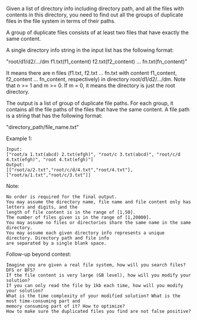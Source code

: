 Given a list of directory info including directory path, and all the files with contents in this
directory, you need to find out all the groups of duplicate files in the file system in terms of
their paths.

A group of duplicate files consists of at least two files that have exactly the same content.

A single directory info string in the input list has the following format:

"root/d1/d2/.../dm f1.txt(f1_content) f2.txt(f2_content) ... fn.txt(fn_content)"

It means there are n files (f1.txt, f2.txt ... fn.txt with content f1_content, f2_content ...
fn_content, respectively) in directory root/d1/d2/.../dm. Note that n >= 1 and m >= 0. If m = 0, it
means the directory is just the root directory.

The output is a list of group of duplicate file paths. For each group, it contains all the file
paths of the files that have the same content. A file path is a string that has the following
format:

"directory_path/file_name.txt"

Example 1:
```
Input:
["root/a 1.txt(abcd) 2.txt(efgh)", "root/c 3.txt(abcd)", "root/c/d 4.txt(efgh)", "root 4.txt(efgh)"]
Output:  
[["root/a/2.txt","root/c/d/4.txt","root/4.txt"],["root/a/1.txt","root/c/3.txt"]]
```
Note:
```
No order is required for the final output.
You may assume the directory name, file name and file content only has letters and digits, and the
length of file content is in the range of [1,50].
The number of files given is in the range of [1,20000].
You may assume no files or directories share the same name in the same directory.
You may assume each given directory info represents a unique directory. Directory path and file info
are separated by a single blank space.
```
Follow-up beyond contest:
```
Imagine you are given a real file system, how will you search files? DFS or BFS?
If the file content is very large (GB level), how will you modify your solution?
If you can only read the file by 1kb each time, how will you modify your solution?
What is the time complexity of your modified solution? What is the most time-consuming part and
memory consuming part of it? How to optimize?
How to make sure the duplicated files you find are not false positive?
```
